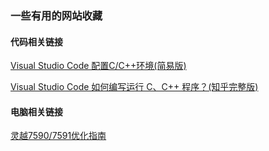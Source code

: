 ### 一些有用的网站收藏


#### 代码相关链接
[Visual Studio Code 配置C/C++环境(简易版)](https://www.cnblogs.com/esllovesn/p/10012653.html)

[Visual Studio Code 如何编写运行 C、C++ 程序？(知乎完整版)](https://www.zhihu.com/question/30315894/answer/154979413)

#### 电脑相关链接
[灵越7590/7591优化指南](https://zhuanlan.zhihu.com/p/107350906)
